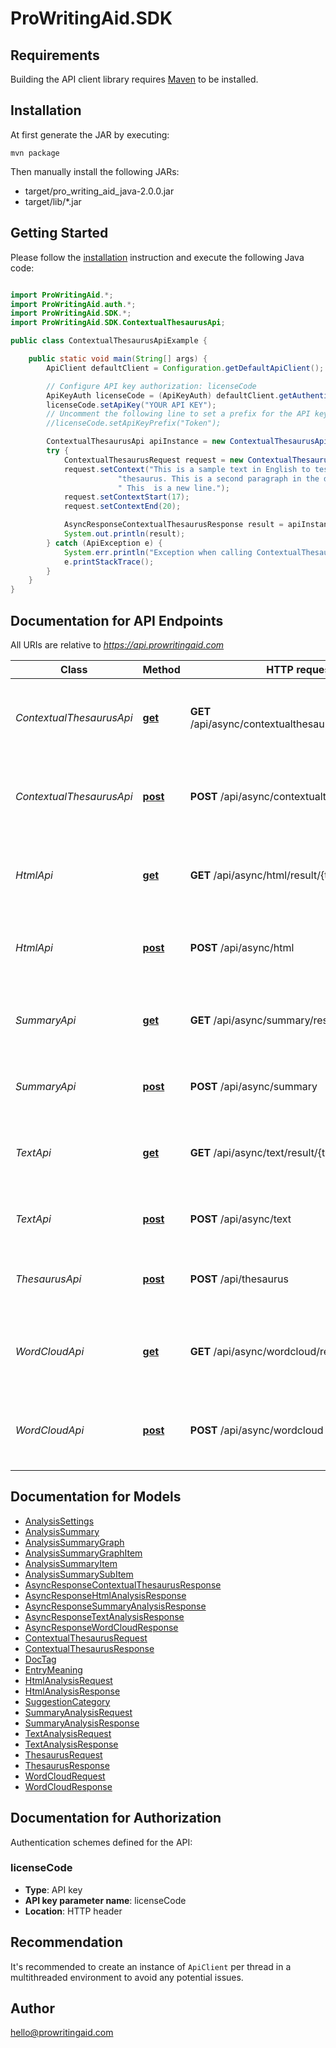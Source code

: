# ProWritingAid.SDK

## Requirements

Building the API client library requires [Maven](https://maven.apache.org/) to be installed.

## Installation

At first generate the JAR by executing:

    mvn package

Then manually install the following JARs:

* target/pro_writing_aid_java-2.0.0.jar
* target/lib/*.jar

## Getting Started

Please follow the [installation](#installation) instruction and execute the following Java code:

```java

import ProWritingAid.*;
import ProWritingAid.auth.*;
import ProWritingAid.SDK.*;
import ProWritingAid.SDK.ContextualThesaurusApi;

public class ContextualThesaurusApiExample {

    public static void main(String[] args) {
        ApiClient defaultClient = Configuration.getDefaultApiClient();

        // Configure API key authorization: licenseCode
        ApiKeyAuth licenseCode = (ApiKeyAuth) defaultClient.getAuthentication("licenseCode");
        licenseCode.setApiKey("YOUR API KEY");
        // Uncomment the following line to set a prefix for the API key, e.g. "Token" (defaults to null)
        //licenseCode.setApiKeyPrefix("Token");

        ContextualThesaurusApi apiInstance = new ContextualThesaurusApi();
        try {
            ContextualThesaurusRequest request = new ContextualThesaurusRequest();
            request.setContext("This is a sample text in English to test the sdk " +
                        "thesaurus. This is a second paragraph in the document." +
                        " This  is a new line.");
            request.setContextStart(17);
            request.setContextEnd(20);

            AsyncResponseContextualThesaurusResponse result = apiInstance.post(request);
            System.out.println(result);
        } catch (ApiException e) {
            System.err.println("Exception when calling ContextualThesaurusApi#post");
            e.printStackTrace();
        }
    }
}

```

## Documentation for API Endpoints

All URIs are relative to *https://api.prowritingaid.com*

Class | Method | HTTP request | Description
------------ | ------------- | ------------- | -------------
*ContextualThesaurusApi* | [**get**](docs/ContextualThesaurusApi.md#get) | **GET** /api/async/contextualthesaurus/result/{taskId} | Tries to get the result of a request using the task id of the request
*ContextualThesaurusApi* | [**post**](docs/ContextualThesaurusApi.md#post) | **POST** /api/async/contextualthesaurus | Analyses text and returns contextual thesaurus entries
*HtmlApi* | [**get**](docs/HtmlApi.md#get) | **GET** /api/async/html/result/{taskId} | Tries to get the result of a request using the task id of the request
*HtmlApi* | [**post**](docs/HtmlApi.md#post) | **POST** /api/async/html | Analyses HTML and adds suggestion tags to it
*SummaryApi* | [**get**](docs/SummaryApi.md#get) | **GET** /api/async/summary/result/{taskId} | Tries to get the result of a request using the task id of the request
*SummaryApi* | [**post**](docs/SummaryApi.md#post) | **POST** /api/async/summary | Gets the summary analysis of a document
*TextApi* | [**get**](docs/TextApi.md#get) | **GET** /api/async/text/result/{taskId} | Tries to get the result of a request using the task id of the request
*TextApi* | [**post**](docs/TextApi.md#post) | **POST** /api/async/text | Analyses text and returns tags for it
*ThesaurusApi* | [**post**](docs/ThesaurusApi.md#post) | **POST** /api/thesaurus | Returns the thesaurus entries for a specific word
*WordCloudApi* | [**get**](docs/WordCloudApi.md#get) | **GET** /api/async/wordcloud/result/{taskId} | Tries to get the result of a request using the task id of the request
*WordCloudApi* | [**post**](docs/WordCloudApi.md#post) | **POST** /api/async/wordcloud | Analyses text and returns a word cloud (as an image)


## Documentation for Models

 - [AnalysisSettings](docs/AnalysisSettings.md)
 - [AnalysisSummary](docs/AnalysisSummary.md)
 - [AnalysisSummaryGraph](docs/AnalysisSummaryGraph.md)
 - [AnalysisSummaryGraphItem](docs/AnalysisSummaryGraphItem.md)
 - [AnalysisSummaryItem](docs/AnalysisSummaryItem.md)
 - [AnalysisSummarySubItem](docs/AnalysisSummarySubItem.md)
 - [AsyncResponseContextualThesaurusResponse](docs/AsyncResponseContextualThesaurusResponse.md)
 - [AsyncResponseHtmlAnalysisResponse](docs/AsyncResponseHtmlAnalysisResponse.md)
 - [AsyncResponseSummaryAnalysisResponse](docs/AsyncResponseSummaryAnalysisResponse.md)
 - [AsyncResponseTextAnalysisResponse](docs/AsyncResponseTextAnalysisResponse.md)
 - [AsyncResponseWordCloudResponse](docs/AsyncResponseWordCloudResponse.md)
 - [ContextualThesaurusRequest](docs/ContextualThesaurusRequest.md)
 - [ContextualThesaurusResponse](docs/ContextualThesaurusResponse.md)
 - [DocTag](docs/DocTag.md)
 - [EntryMeaning](docs/EntryMeaning.md)
 - [HtmlAnalysisRequest](docs/HtmlAnalysisRequest.md)
 - [HtmlAnalysisResponse](docs/HtmlAnalysisResponse.md)
 - [SuggestionCategory](docs/SuggestionCategory.md)
 - [SummaryAnalysisRequest](docs/SummaryAnalysisRequest.md)
 - [SummaryAnalysisResponse](docs/SummaryAnalysisResponse.md)
 - [TextAnalysisRequest](docs/TextAnalysisRequest.md)
 - [TextAnalysisResponse](docs/TextAnalysisResponse.md)
 - [ThesaurusRequest](docs/ThesaurusRequest.md)
 - [ThesaurusResponse](docs/ThesaurusResponse.md)
 - [WordCloudRequest](docs/WordCloudRequest.md)
 - [WordCloudResponse](docs/WordCloudResponse.md)


## Documentation for Authorization

Authentication schemes defined for the API:
### licenseCode

- **Type**: API key
- **API key parameter name**: licenseCode
- **Location**: HTTP header


## Recommendation

It's recommended to create an instance of `ApiClient` per thread in a multithreaded environment to avoid any potential issues.

## Author

hello@prowritingaid.com

